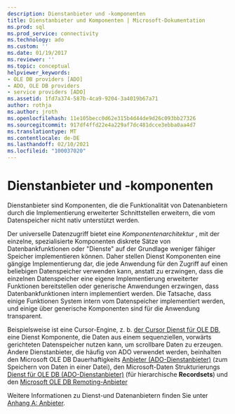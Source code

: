 ```yaml
---
description: Dienstanbieter und -komponenten
title: Dienstanbieter und Komponenten | Microsoft-Dokumentation
ms.prod: sql
ms.prod_service: connectivity
ms.technology: ado
ms.custom: ''
ms.date: 01/19/2017
ms.reviewer: ''
ms.topic: conceptual
helpviewer_keywords:
- OLE DB providers [ADO]
- ADO, OLE DB providers
- service providers [ADO]
ms.assetid: 1fd7a374-587b-4ca9-9204-3a4019b67a71
author: rothja
ms.author: jroth
ms.openlocfilehash: 11e105becc0d62e315b4d44de9d26c093bb27326
ms.sourcegitcommit: 917df4ffd22e4a229af7dc481dcce3ebba0aa4d7
ms.translationtype: MT
ms.contentlocale: de-DE
ms.lasthandoff: 02/10/2021
ms.locfileid: "100037020"
---
```

# <a name="service-providers-and-components"></a>Dienstanbieter und -komponenten
Dienstanbieter sind Komponenten, die die Funktionalität von Datenanbietern durch die Implementierung erweiterter Schnittstellen erweitern, die vom Datenspeicher nicht nativ unterstützt werden.  
  
 Der universelle Datenzugriff bietet eine *Komponentenarchitektur* , mit der einzelne, spezialisierte Komponenten diskrete Sätze von Datenbankfunktionen oder "Dienste" auf der Grundlage weniger fähiger Speicher implementieren können. Daher stellen Dienst Komponenten eine gängige Implementierung dar, die jede Anwendung für den Zugriff auf einen beliebigen Datenspeicher verwenden kann, anstatt zu erzwingen, dass die einzelnen Datenspeicher eine eigene Implementierung erweiterter Funktionen bereitstellen oder generische Anwendungen erzwingen, dass Datenbankfunktionen intern implementiert werden. Die Tatsache, dass einige Funktionen System intern vom Datenspeicher implementiert werden, und einige über generische Komponenten sind für die Anwendung transparent.  
  
 Beispielsweise ist eine Cursor-Engine, z. b. [der Cursor Dienst für OLE DB](/previous-versions/windows/desktop/ms714397(v=vs.85)), eine Dienst Komponente, die Daten aus einem sequenziellen, vorwärts gerichteten Datenspeicher nutzen kann, um scrollbare Daten zu erzeugen. Andere Dienstanbieter, die häufig von ADO verwendet werden, beinhalten den Microsoft OLE DB Dauerhaftigkeits [Anbieter (ADO-Dienstanbieter)](../../../ado/guide/appendixes/microsoft-ole-db-persistence-provider-ado-service-provider.md) (zum Speichern von Daten in einer Datei), den Microsoft-Daten Strukturierungs [Dienst für OLE DB (ADO-Dienstanbieter)](../../../ado/guide/appendixes/microsoft-data-shaping-service-for-ole-db-ado-service-provider.md) (für hierarchische **Recordsets**) und den [Microsoft OLE DB Remoting-Anbieter](../../../ado/guide/appendixes/microsoft-ole-db-remoting-provider-ado-service-provider.md)  
  
 Weitere Informationen zu Dienst-und Datenanbietern finden Sie unter [Anhang A: Anbieter](../../../ado/guide/appendixes/appendix-a-providers.md).